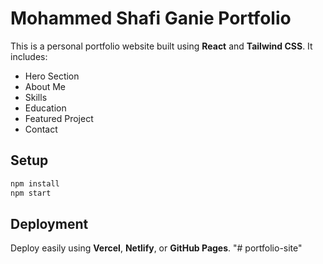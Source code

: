 
# Mohammed Shafi Ganie Portfolio

This is a personal portfolio website built using **React** and **Tailwind CSS**. It includes:

- Hero Section
- About Me
- Skills
- Education
- Featured Project
- Contact

## Setup

```bash
npm install
npm start
```

## Deployment

Deploy easily using **Vercel**, **Netlify**, or **GitHub Pages**.
"# portfolio-site" 
